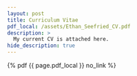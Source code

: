 ```yaml
---
layout: post
title: Curriculum Vitae
pdf_local: /assets/Ethan_Seefried_CV.pdf
description: >
  My current CV is attached here.
hide_description: true
---
```

{% pdf {{ page.pdf_local }} no_link %}
